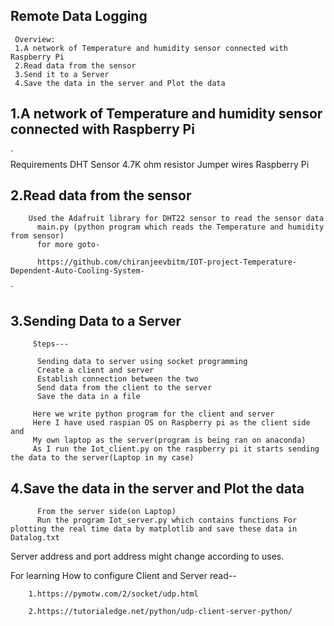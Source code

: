 ## Remote Data Logging
	 Overview:
	 1.A network of Temperature and humidity sensor connected with Raspberry Pi
	 2.Read data from the sensor
	 3.Send it to a Server
	 4.Save the data in the server and Plot the data



## 1.A network of Temperature and humidity sensor connected with Raspberry Pi
`		
 		 Requirements
			DHT Sensor
			4.7K ohm resistor 
			Jumper wires
			Raspberry Pi 
			

## 2.Read data from the sensor

		Used the Adafruit library for DHT22 sensor to read the sensor data
 	 	  main.py (python program which reads the Temperature and humidity from sensor)
		  for more goto-

		  https://github.com/chiranjeevbitm/IOT-project-Temperature-Dependent-Auto-Cooling-System-


`		
 		 

## 3.Sending Data to a Server
    
    	 Steps---

          Sending data to server using socket programming 
          Create a client and server 
          Establish connection between the two
          Send data from the client to the server
          Save the data in a file

         Here we write python program for the client and server
         Here I have used raspian OS on Raspberry pi as the client side and 
         My own laptop as the server(program is being ran on anaconda)
         As I run the Iot_client.py on the raspberry pi it starts sending the data to the server(Laptop in my case)

## 4.Save the data in the server and Plot the data

	 	  From the server side(on Laptop)
	 	  Run the program Iot_server.py which contains functions For plotting the real time data by matplotlib and save these data in Datalog.txt


Server address and port address might change according to uses.
    
  For learning How to configure Client and Server read--

  		1.https://pymotw.com/2/socket/udp.html

  		2.https://tutorialedge.net/python/udp-client-server-python/






